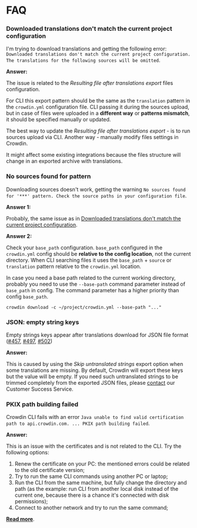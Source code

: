 # FAQ

### **Downloaded translations don't match the current project configuration**

I'm trying to download translations and getting the following error: `Downloaded translations don't match the current project configuration. The translations for the following sources will be omitted`.

**Answer:**

The issue is related to the *Resulting file after translations export* files configuration.

For CLI this export pattern should be the same as the `translation` pattern in the `crowdin.yml` configuration file. CLI passing it during the sources upload, but in case of files were uploaded in a **different way** or **patterns mismatch**, it should be specified manually or updated.

The best way to update the *Resulting file after translations export* - is to run sources upload via CLI. Another way - manually modify files settings in Crowdin.

It might affect some existing integrations because the files structure will change in an exported archive with translations.

### **No sources found for pattern**

Downloading sources doesn't work, getting the warning `No sources found for '***' pattern. Check the source paths in your configuration file`.

**Answer 1:**

Probably, the same issue as in [Downloaded translations don't match the current project configuration](/faq#downloaded-translations-dont-match-the-current-project-configuration).

**Answer 2:**

Check your `base_path` configuration. `base_path` configured in the `crowdin.yml` config should be **relative to the config location**, not the current directory. When CLI searching files it uses the `base_path` + `source` or `translation` pattern relative to the `crowdin.yml` location.

In case you need a base path related to the current working directory, probably you need to use the `--base-path` command parameter instead of `base_path` in config. The command parameter has a higher priority than config `base_path`.

```console
crowdin download -c ~/project/crowdin.yml --base-path "..."
```

### **JSON: empty string keys**

Empty strings keys appear after translations download for JSON file format ([#457](https://github.com/crowdin/crowdin-cli/issues/457), [#497](https://github.com/crowdin/crowdin-cli/issues/497), [#502](https://github.com/crowdin/crowdin-cli/issues/502))

**Answer:**

This is caused by using the *Skip untranslated strings* export option when some translations are missing. By default, Crowdin will export these keys but the value will be empty. If you need such untranslated strings to be trimmed completely from the exported JSON files, please [contact](https://crowdin.com/contacts) our Customer Success Service.

### **PKIX path building failed**

Crowdin CLI fails with an error `Java unable to find valid certification path to api.crowdin.com. ... PKIX path building failed`.

**Answer:**

This is an issue with the certificates and is not related to the CLI. Try the following options:

1) Renew the certificate on your PC: the mentioned errors could be related to the old certificate version;
2) Try to run the same CLI commands using another PC or laptop;
3) Run the CLI from the same machine, but fully change the directory and path (as the example: run CLI from another local disk instead of the current one, because there is a chance it's connected with disk permissions);
4) Connect to another network and try to run the same command;

[**Read more**](https://stackoverflow.com/questions/21076179/pkix-path-building-failed-and-unable-to-find-valid-certification-path-to-requ).
